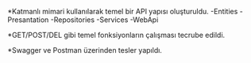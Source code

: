 *Katmanlı mimari kullanılarak temel bir API yapısı oluşturuldu.
-Entities
-Presantation
-Repositories
-Services
-WebApi

*GET/POST/DEL gibi temel fonksiyonların çalışması tecrube edildi.

*Swagger ve Postman üzerinden tesler yapıldı.
